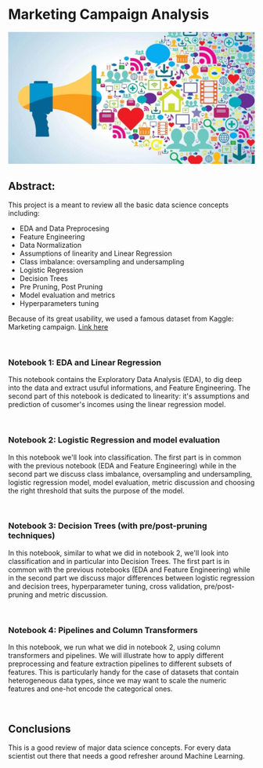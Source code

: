 # Marketing Campaign Analysis

![](images/marketing.jpg)



## Abstract: 

This project is a meant to review all the basic data science concepts including:

- EDA and Data Preprocesing
- Feature Engineering
- Data Normalization
- Assumptions of linearity and Linear Regression
- Class imbalance: oversampling and undersampling
- Logistic Regression
- Decision Trees
- Pre Pruning, Post Pruning
- Model evaluation and metrics
- Hyperparameters tuning

Because of its great usability, we used a famous dataset from Kaggle: Marketing campaign. [Link here](https://www.kaggle.com/datasets/rodsaldanha/arketing-campaign)

<br/>


### Notebook 1: EDA and Linear Regression
This notebook contains the Exploratory Data Analysis (EDA), to dig deep into the data and extract usuful informations, and Feature Engineering. The second part of this notebook is dedicated to linearity: it's assumptions and prediction of cusomer's incomes using the linear regression model.


<br/>

### Notebook 2: Logistic Regression and model evaluation
In this notebook we'll look into classification. The first part is in common with the previous notebook (EDA and Feature Engineering) while in the second part we discuss class imbalance, oversampling and undersampling, logistic regression model, model evaluation, metric discussion and choosing the right threshold that suits the purpose of the model.


<br/>

### Notebook 3: Decision Trees (with pre/post-pruning techniques)
In this notebook, similar to what we did in notebook 2, we'll look into classification and in particular into Decision Trees. The first part is in common with the previous notebooks (EDA and Feature Engineering) while in the second part we discuss major differences between logistic regression and decision trees, hyperparameter tuning, cross validation, pre/post-pruning and metric discussion.


<br/>

### Notebook 4: Pipelines and Column Transformers
In this notebook, we run what we did in notebook 2, using column transformers and pipelines. We will illustrate how to apply different preprocessing and feature extraction pipelines to different subsets of features. This is particularly handy for the case of datasets that contain heterogeneous data types, since we may want to scale the numeric features and one-hot encode the categorical ones.


<br/>

## Conclusions
This is a good review of major data science concepts. For every data scientist out there that needs a good refresher around Machine Learning. 